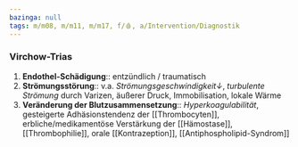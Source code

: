 ```yaml
---
bazinga: null
tags: m/m08, m/m11, m/m17, f/🩸, a/Intervention/Diagnostik
---
```

### Virchow-Trias 
1. **Endothel-Schädigung**:: entzündlich / traumatisch
3. **Strömungsstörung**:: v.a. *Strömungsgeschwindigkeit↓*, *turbulente Strömung* durch Varizen, äußerer Druck, Immobilisation, lokale Wärme
4. **Veränderung der Blutzusammensetzung**:: *Hyperkoagulabilität*, gesteigerte Adhäsionstendenz der [[Thrombocyten]], erbliche/medikamentöse Verstärkung der [[Hämostase]], [[Thrombophilie]], orale [[Kontrazeption]], [[Antiphospholipid-Syndrom]]